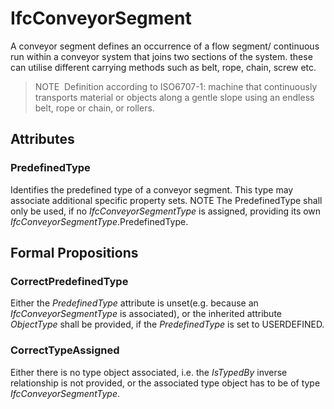 # IfcConveyorSegment

A conveyor segment defines an occurrence of a flow segment/ continuous run within a conveyor system that joins two sections of the system. these can utilise different carrying methods such as belt, rope, chain, screw etc.
> NOTE&nbsp; Definition according to ISO6707-1: machine that continuously transports material or objects along a gentle slope using an endless belt, rope or chain, or rollers.

## Attributes

### PredefinedType
Identifies the predefined type of a conveyor segment. This type may associate additional specific property sets.
NOTE  The PredefinedType shall only be used, if no _IfcConveyorSegmentType_  is assigned, providing its own _IfcConveyorSegmentType_.PredefinedType.

## Formal Propositions

### CorrectPredefinedType
Either the _PredefinedType_ attribute is unset(e.g. because an _IfcConveyorSegmentType_ is associated), or the inherited attribute _ObjectType_ shall be provided, if the _PredefinedType_ is set to USERDEFINED.

### CorrectTypeAssigned
Either there is no type object associated, i.e. the _IsTypedBy_ inverse relationship is not provided, or the associated type object has to be of type _IfcConveyorSegmentType_.
